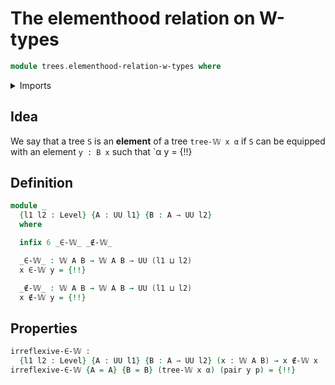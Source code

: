 # The elementhood relation on W-types

```agda
module trees.elementhood-relation-w-types where
```

<details><summary>Imports</summary>

```agda
open import foundation.dependent-pair-types
open import foundation.empty-types
open import foundation.identity-types
open import foundation.transport-along-identifications
open import foundation.universe-levels

open import trees.elementhood-relation-coalgebras-polynomial-endofunctors
open import trees.w-types
```

</details>

## Idea

We say that a tree `S` is an **element** of a tree `tree-𝕎 x α` if `S` can be
equipped with an element `y : B x` such that `α y = {!!}

## Definition

```agda
module _
  {l1 l2 : Level} {A : UU l1} {B : A → UU l2}
  where

  infix 6 _∈-𝕎_ _∉-𝕎_

  _∈-𝕎_ : 𝕎 A B → 𝕎 A B → UU (l1 ⊔ l2)
  x ∈-𝕎 y = {!!}

  _∉-𝕎_ : 𝕎 A B → 𝕎 A B → UU (l1 ⊔ l2)
  x ∉-𝕎 y = {!!}
```

## Properties

```agda
irreflexive-∈-𝕎 :
  {l1 l2 : Level} {A : UU l1} {B : A → UU l2} (x : 𝕎 A B) → x ∉-𝕎 x
irreflexive-∈-𝕎 {A = A} {B = B} (tree-𝕎 x α) (pair y p) = {!!}
```
